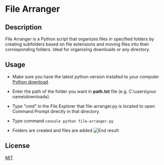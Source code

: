 # File Arranger

## Description

File Arranger is a Python script that organizes files in  specified folders by creating subfolders based on file extensions 
and moving files into their corresponding folders. Ideal for organizing downloads or any directory.

## Usage
- Make sure you have the latest python version installed to your computer [Python download](https://www.python.org/downloads/).

- Enter the path of the folder you want in **path.txt** file (e.g. C:\users\your name\downloads).

- Type "cmd" in the File Explorer that file-arranger.py is located to open Command Prompt directly in that directory.

- Type command
```console python file-arranger.py```
- Folders are created and files are added
![End result](file-arranger/img/folders.jpg)

## License

[MIT](https://choosealicense.com/licenses/mit/)
